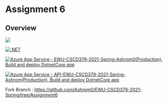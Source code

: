 ﻿
# Assignment 6

## Overview

![](../../workflows/.NET/badge.svg)

[![.NET](https://github.com/Ashrom0/EWU-CSCD379-2021-Spring/actions/workflows/dotnet.yml/badge.svg)](https://github.com/Ashrom0/EWU-CSCD379-2021-Spring/actions/workflows/dotnet.yml)

[![Azure App Service - EWU-CSCD379-2021-Spring-Ashrom0(Production), Build and deploy DotnetCore app](https://github.com/Ashrom0/EWU-CSCD379-2021-Spring/actions/workflows/assignment6_ewu-cscd379-2021-spring-ashrom0.yml/badge.svg)](https://github.com/Ashrom0/EWU-CSCD379-2021-Spring/actions/workflows/assignment6_ewu-cscd379-2021-spring-ashrom0.yml)

[![Azure App Service - API-EWU-CSCD379-2021-Spring-Ashrom(Production), Build and deploy DotnetCore app](https://github.com/Ashrom0/EWU-CSCD379-2021-Spring/actions/workflows/assignment6_api-ewu-cscd379-2021-spring-ashrom.yml/badge.svg?branch=Assignment6)](https://github.com/Ashrom0/EWU-CSCD379-2021-Spring/actions/workflows/assignment6_api-ewu-cscd379-2021-spring-ashrom.yml)

Fork Branch : https://github.com/Ashrom0/EWU-CSCD379-2021-Spring/tree/Assignment6
